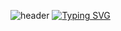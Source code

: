![header]([https://capsule-render.vercel.app/api?type=wave&color=auto&height=300&section=header&text=capsule%20render&fontSize=90](https://capsule-render.vercel.app/api?type=venom&height=300&text=emaeon%20github&textBg=false))
[![Typing SVG](https://readme-typing-svg.demolab.com?font=Fira+Code&pause=1000&width=435&lines=AI+Engineer;Data+Scientist)](https://git.io/typing-svg)
<!--
**emaeon/emaeon** is a ✨ _special_ ✨ repository because its `README.md` (this file) appears on your GitHub profile.

Here are some ideas to get you started:

- 🔭 I’m currently working on ...
- 🌱 I’m currently learning ...
- 👯 I’m looking to collaborate on ...
- 🤔 I’m looking for help with ...
- 💬 Ask me about ...
- 📫 How to reach me: ...
- 😄 Pronouns: ...
- ⚡ Fun fact: ...
-->
